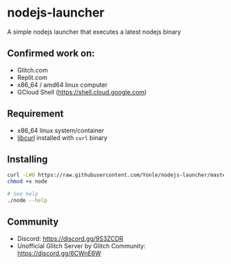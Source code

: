 # nodejs-launcher
A simple nodejs launcher that executes a latest nodejs binary

## Confirmed work on:
* Glitch.com
* Replit.com
* x86_64 / amd64 linux computer
* GCloud Shell (https://shell.cloud.google.com)

## Requirement
* x86_64 linux system/container
* [libcurl](https://curl.se/libcurl) installed with `curl` binary

## Installing
```sh
curl -L#O https://raw.githubusercontent.com/Yonle/nodejs-launcher/master/node
chmod +x node

# See help
./node --help
```

## Community
* Discord: https://discord.gg/9S3ZCDR
* Unofficial Glitch Server by Glitch Community: https://discord.gg/6CWnE6W
